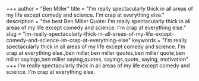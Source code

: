 +++
author = "Ben Miller"
title = "I'm really spectacularly thick in all areas of my life except comedy and science. I'm crap at everything else."
description = "the best Ben Miller Quote: I'm really spectacularly thick in all areas of my life except comedy and science. I'm crap at everything else."
slug = "im-really-spectacularly-thick-in-all-areas-of-my-life-except-comedy-and-science-im-crap-at-everything-else"
keywords = "I'm really spectacularly thick in all areas of my life except comedy and science. I'm crap at everything else.,ben miller,ben miller quotes,ben miller quote,ben miller sayings,ben miller saying,quotes, sayings,quote, saying, motivation"
+++
I'm really spectacularly thick in all areas of my life except comedy and science. I'm crap at everything else.
